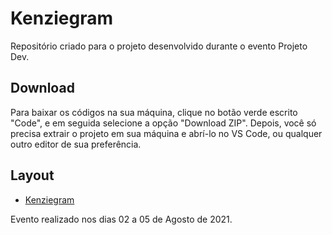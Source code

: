 # Kenziegram

Repositório criado para o projeto desenvolvido durante o evento Projeto Dev.

## Download

Para baixar os códigos na sua máquina, clique no botão verde escrito "Code", e em seguida selecione a opção "Download ZIP". Depois, você só precisa extrair o projeto em sua máquina e abrí-lo no VS Code, ou qualquer outro editor de sua preferência.

## Layout

- [Kenziegram](./assets/img/layout.png)

Evento realizado nos dias 02 a 05 de Agosto de 2021.